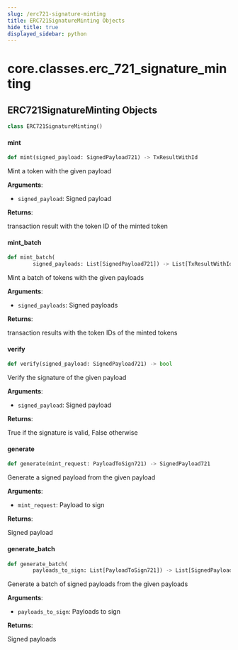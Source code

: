 ```yaml
---
slug: /erc721-signature-minting
title: ERC721SignatureMinting Objects
hide_title: true
displayed_sidebar: python
---
```

<a id="core.classes.erc_721_signature_minting"></a>

# core.classes.erc\_721\_signature\_minting

<a id="core.classes.erc_721_signature_minting.ERC721SignatureMinting"></a>

## ERC721SignatureMinting Objects

```python
class ERC721SignatureMinting()
```

<a id="core.classes.erc_721_signature_minting.ERC721SignatureMinting.mint"></a>

#### mint

```python
def mint(signed_payload: SignedPayload721) -> TxResultWithId
```

Mint a token with the given payload

**Arguments**:

- `signed_payload`: Signed payload

**Returns**:

transaction result with the token ID of the minted token

<a id="core.classes.erc_721_signature_minting.ERC721SignatureMinting.mint_batch"></a>

#### mint\_batch

```python
def mint_batch(
        signed_payloads: List[SignedPayload721]) -> List[TxResultWithId]
```

Mint a batch of tokens with the given payloads

**Arguments**:

- `signed_payloads`: Signed payloads

**Returns**:

transaction results with the token IDs of the minted tokens

<a id="core.classes.erc_721_signature_minting.ERC721SignatureMinting.verify"></a>

#### verify

```python
def verify(signed_payload: SignedPayload721) -> bool
```

Verify the signature of the given payload

**Arguments**:

- `signed_payload`: Signed payload

**Returns**:

True if the signature is valid, False otherwise

<a id="core.classes.erc_721_signature_minting.ERC721SignatureMinting.generate"></a>

#### generate

```python
def generate(mint_request: PayloadToSign721) -> SignedPayload721
```

Generate a signed payload from the given payload

**Arguments**:

- `mint_request`: Payload to sign

**Returns**:

Signed payload

<a id="core.classes.erc_721_signature_minting.ERC721SignatureMinting.generate_batch"></a>

#### generate\_batch

```python
def generate_batch(
        payloads_to_sign: List[PayloadToSign721]) -> List[SignedPayload721]
```

Generate a batch of signed payloads from the given payloads

**Arguments**:

- `payloads_to_sign`: Payloads to sign

**Returns**:

Signed payloads
